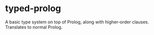 # typed-prolog
A basic type system on top of Prolog, along with higher-order clauses.  Translates to normal Prolog.
